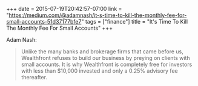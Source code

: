 +++
date = 2015-07-19T20:42:57-07:00
link = "https://medium.com/@adamnash/it-s-time-to-kill-the-monthly-fee-for-small-accounts-51d37177bfe7"
tags = ["finance"]
title = "It's Time To Kill The Monthly Fee For Small Accounts"
+++

Adam Nash:

>Unlike the many banks and brokerage firms that came before us, Wealthfront refuses to build our business by preying on clients with small accounts. It is why Wealthfront is completely free for investors with less than $10,000 invested and only a 0.25% advisory fee thereafter.
